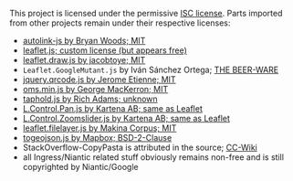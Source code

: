 ﻿This project is licensed under the permissive [ISC license](http://www.isc.org/downloads/software-support-policy/isc-license/). Parts imported from other projects remain under their respective licenses:

- [autolink-js by Bryan Woods; MIT](https://github.com/bryanwoods/autolink-js)
- [leaflet.js; custom license (but appears free)](http://leafletjs.com/)
- [leaflet.draw.js by jacobtoye; MIT](https://github.com/Leaflet/Leaflet.draw)
- `Leaflet.GoogleMutant.js` by Iván Sánchez Ortega; [THE BEER-WARE](https://gitlab.com/IvanSanchez/Leaflet.GridLayer.GoogleMutant/blob/master/LICENSE)
- [jquery.qrcode.js by Jerome Etienne; MIT](https://github.com/jeromeetienne/jquery-qrcode)
- [oms.min.js by George MacKerron; MIT](https://github.com/jawj/OverlappingMarkerSpiderfier-Leaflet)
- [taphold.js by Rich Adams; unknown](https://github.com/richadams/jquery-taphold)
- [L.Control.Pan.js by Kartena AB; same as Leaflet](https://github.com/kartena/Leaflet.Pancontrol)
- [L.Control.Zoomslider.js by Kartena AB; same as Leaflet](https://github.com/kartena/Leaflet.zoomslider)
- [leaflet.filelayer.js by Makina Corpus; MIT](https://github.com/makinacorpus/Leaflet.FileLayer)
- [togeojson.js by Mapbox; BSD-2-Clause](https://github.com/mapbox/togeojson)
- StackOverflow-CopyPasta is attributed in the source; [CC-Wiki](https://creativecommons.org/licenses/by-sa/3.0/)
- all Ingress/Niantic related stuff obviously remains non-free and is still copyrighted by Niantic/Google
